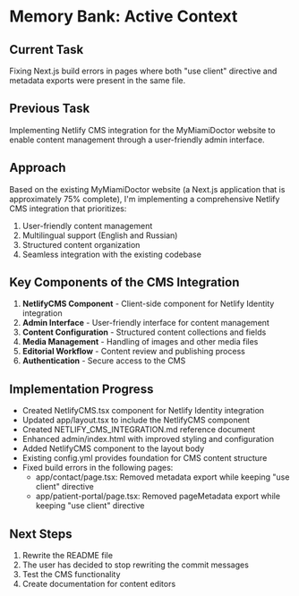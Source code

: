 # Memory Bank: Active Context

## Current Task
Fixing Next.js build errors in pages where both "use client" directive and metadata exports were present in the same file.

## Previous Task
Implementing Netlify CMS integration for the MyMiamiDoctor website to enable content management through a user-friendly admin interface.

## Approach
Based on the existing MyMiamiDoctor website (a Next.js application that is approximately 75% complete), I'm implementing a comprehensive Netlify CMS integration that prioritizes:
1. User-friendly content management
2. Multilingual support (English and Russian)
3. Structured content organization
4. Seamless integration with the existing codebase

## Key Components of the CMS Integration
1. **NetlifyCMS Component** - Client-side component for Netlify Identity integration
2. **Admin Interface** - User-friendly interface for content management
3. **Content Configuration** - Structured content collections and fields
4. **Media Management** - Handling of images and other media files
5. **Editorial Workflow** - Content review and publishing process
6. **Authentication** - Secure access to the CMS

## Implementation Progress
- Created NetlifyCMS.tsx component for Netlify Identity integration
- Updated app/layout.tsx to include the NetlifyCMS component
- Created NETLIFY_CMS_INTEGRATION.md reference document
- Enhanced admin/index.html with improved styling and configuration
- Added NetlifyCMS component to the layout body
- Existing config.yml provides foundation for CMS content structure
- Fixed build errors in the following pages:
  - app/contact/page.tsx: Removed metadata export while keeping "use client" directive
  - app/patient-portal/page.tsx: Removed pageMetadata export while keeping "use client" directive

## Next Steps
1. Rewrite the README file
2. The user has decided to stop rewriting the commit messages
3. Test the CMS functionality
4. Create documentation for content editors
